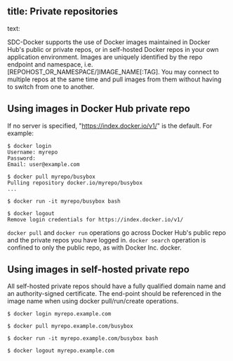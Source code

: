 title: Private repositories
----
text:

SDC-Docker supports the use of Docker images maintained in Docker Hub's public
or private repos, or in self-hosted Docker repos in your own application
environment. Images are uniquely identified by the repo endpoint and namespace,
i.e. [REPOHOST_OR_NAMESPACE/]IMAGE_NAME[:TAG]. You may connect to multiple repos
at the same time and pull images from them without having to switch from one to
another.

## Using images in Docker Hub private repo

If no server is specified, "https://index.docker.io/v1/" is the default. For example:

    $ docker login
    Username: myrepo
    Password:
    Email: user@example.com

    $ docker pull myrepo/busybox
    Pulling repository docker.io/myrepo/busybox
    ...

    $ docker run -it myrepo/busybox bash

    $ docker logout
    Remove login credentials for https://index.docker.io/v1/

`docker pull` and `docker run` operations go across Docker Hub's public repo and
the private repos you have logged in. `docker search` operation is confined to
only the public repo, as with Docker Inc. docker.

## Using images in self-hosted private repo

All self-hosted private repos should have a fully qualified domain name and an
authority-signed certificate. The end-point should be referenced in the image
name when using docker pull/run/create operations.

    $ docker login myrepo.example.com

    $ docker pull myrepo.example.com/busybox

    $ docker run -it myrepo.example.com/busybox bash

    $ docker logout myrepo.example.com
